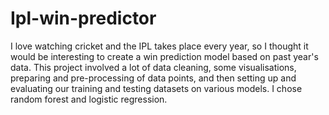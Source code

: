 # Ipl-win-predictor
I love watching cricket and the IPL takes place every year, so I thought it would be interesting to create a win prediction model based on past year's data. This project involved a lot of data cleaning, some visualisations, preparing and pre-processing of data points, and then setting up and evaluating our training and testing datasets on various models. I chose random forest and logistic regression. 
